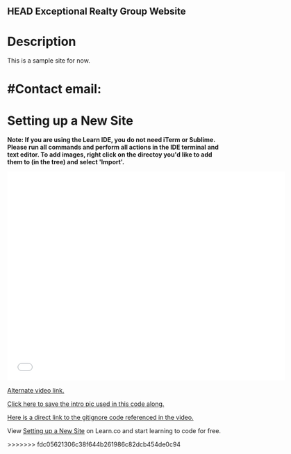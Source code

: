 HEAD
Exceptional Realty Group Website
---

# Description

This is a sample site for now.


#Contact
email:
=======
# Setting up a New Site

**Note: If you are using the Learn IDE, you do not need iTerm or Sublime. Please run all commands and perform all actions in the IDE terminal and text editor. To add images, right click on the directoy you'd like to add them to (in the tree) and select 'Import'.**

<iframe width="640" height="480" src="//www.youtube.com/embed/i61lTJ6OpDE?rel=0&modestbranding=1" frameborder="0" allowfullscreen></iframe>

[Alternate video link.](https://www.youtube.com/watch?v=i61lTJ6OpDE)

[Click here to save the intro pic used in this code along.](http://ironboard-curriculum-content.s3.amazonaws.com/front-end/lab-assets/intro-pic.jpg)

[Here is a direct link to the gitignore code referenced in the video.](https://gist.githubusercontent.com/octocat/9257657/raw/3f9569e65df83a7b328b39a091f0ce9c6efc6429/.gitignore)

<p data-visibility='hidden'>View <a href='https://learn.co/lessons/setting-up-a-new-site' title='Setting up a New Site'>Setting up a New Site</a> on Learn.co and start learning to code for free.</p>
>>>>>>> fdc05621306c38f644b261986c82dcb454de0c94
